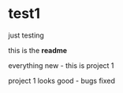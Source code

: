 # test1
just testing

this is the <b>readme</b>

everything new - this is project 1

project 1 looks good - bugs fixed
